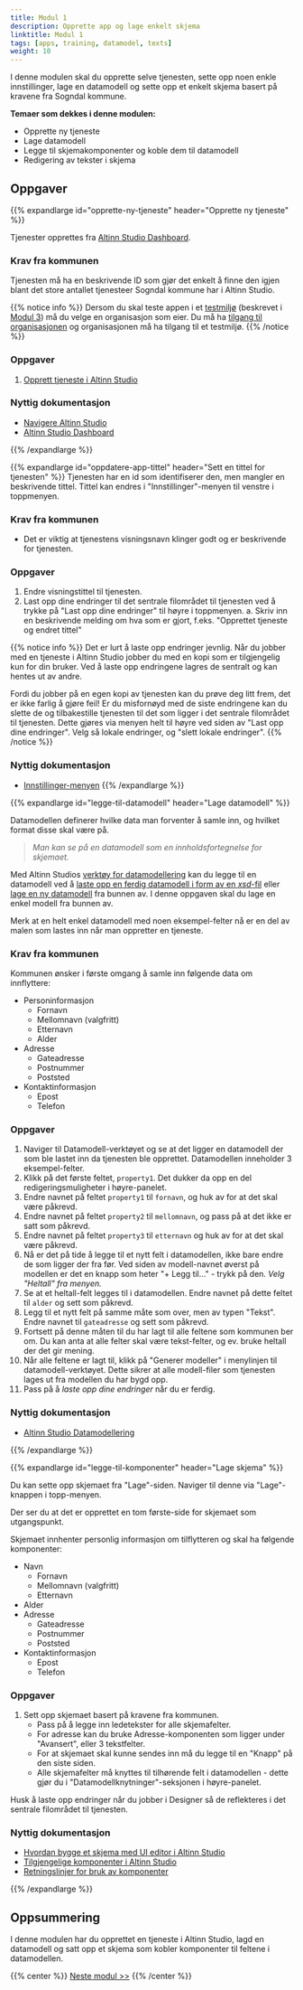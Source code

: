 ```yaml
---
title: Modul 1
description: Opprette app og lage enkelt skjema
linktitle: Modul 1
tags: [apps, training, datamodel, texts]
weight: 10
---
```


I denne modulen skal du opprette selve tjenesten, sette opp noen enkle innstillinger, lage en datamodell og sette 
opp et enkelt skjema basert på kravene fra Sogndal kommune.

**Temaer som dekkes i denne modulen:**

- Opprette ny tjeneste
- Lage datamodell
- Legge til skjemakomponenter og koble dem til datamodell
- Redigering av tekster i skjema

## Oppgaver

{{% expandlarge id="opprette-ny-tjeneste" header="Opprette ny tjeneste" %}}

Tjenester opprettes fra [Altinn Studio Dashboard](/nb/app/getting-started/navigation/dashboard/).

### Krav fra kommunen

Tjenesten må ha en beskrivende ID som gjør det enkelt å finne den igjen blant det store antallet
tjenesteer Sogndal kommune har i Altinn Studio.

{{% notice info %}}
Dersom du skal teste appen i et [testmiljø](/nb/app/testing/deploy/) (beskrevet i [Modul 3](/nb/app/app-dev-course/modul3/)) må du velge en organisasjon som eier.
Du må ha [tilgang til organisasjonen](/nb/app/getting-started/create-user/#bli-del-av-en-organisasjon) og organisasjonen må ha tilgang til et testmiljø.
 {{% /notice %}}

### Oppgaver

1. [Opprett tjeneste i Altinn Studio](/nb/app/getting-started/create-app/)

### Nyttig dokumentasjon

- [Navigere Altinn Studio](/nb/app/getting-started/navigation)
- [Altinn Studio Dashboard](/nb/app/getting-started/navigation/dashboard/)

{{% /expandlarge %}}

{{% expandlarge id="oppdatere-app-tittel" header="Sett en tittel for tjenesten" %}}
Tjenesten har en id som identifiserer den, men mangler en beskrivende tittel. 
Tittel kan endres i "Innstillinger"-menyen til venstre i toppmenyen.

### Krav fra kommunen
- Det er viktig at tjenestens visningsnavn klinger godt og er beskrivende for tjenesten.

### Oppgaver

1. Endre visningstittel til tjenesten.
2. Last opp dine endringer til det sentrale filområdet til tjenesten ved å trykke på "Last opp 
dine endringer" til høyre i toppmenyen.
  a. Skriv inn en beskrivende melding om hva som er gjort, f.eks. "Opprettet tjeneste og endret tittel"

{{% notice info %}}
Det er lurt å laste opp endringer jevnlig. Når du jobber med en tjeneste i Altinn Studio jobber du med
en kopi som er tilgjengelig kun for din bruker. Ved å laste opp endringene lagres de sentralt og kan hentes
ut av andre.

Fordi du jobber på en egen kopi av tjenesten kan du prøve deg litt frem, det er ikke farlig å gjøre feil! 
Er du misfornøyd med de siste endringene kan du slette de og tilbakestille tjenesten til det som ligger i det
sentrale filområdet til tjenesten. Dette gjøres via menyen helt til høyre ved siden av 
"Last opp dine endringer". Velg så lokale endringer, og "slett lokale endringer".
{{% /notice %}}
 
### Nyttig dokumentasjon

- [Innstillinger-menyen](/nb/app/getting-started/create-app/settings/#om-applikasjonen)
{{% /expandlarge %}}

{{% expandlarge id="legge-til-datamodell" header="Lage datamodell" %}}

Datamodellen definerer hvilke data man forventer å samle inn, og hvilket format disse skal være på. 
> _Man kan se på en datamodell som en innholdsfortegnelse for skjemaet._

Med Altinn Studios [verktøy for datamodellering](/nb/app/development/data/data-modeling/)
 kan du legge til en datamodell ved å [laste opp en ferdig datamodell i form av en _xsd_-fil](/nb/app/development/data/data-modeling/#laste-opp-og-vise-datamodell)
  eller [lage en ny datamodell](/nb/app/development/data/data-modeling/#lage-ny-datamodell) fra bunnen av.
I denne oppgaven skal du lage en enkel modell fra bunnen av.

Merk at en helt enkel datamodell med noen eksempel-felter nå er en del av malen som lastes inn når 
man oppretter en tjeneste.

### Krav fra kommunen

Kommunen ønsker i første omgang å samle inn følgende data om innflyttere:
- Personinformasjon
  - Fornavn
  - Mellomnavn (valgfritt)
  - Etternavn
  - Alder
- Adresse
  - Gateadresse
  - Postnummer
  - Poststed
- Kontaktinformasjon
  - Epost
  - Telefon

### Oppgaver

1. Naviger til Datamodell-verktøyet og se at det ligger en datamodell der som ble lastet inn da tjenesten
ble opprettet. Datamodellen inneholder 3 eksempel-felter.
2. Klikk på det første feltet, `property1`. Det dukker da opp en del redigeringsmuligheter i høyre-panelet.
3. Endre navnet på feltet `property1` til `fornavn`, og huk av for at det skal være påkrevd.
4. Endre navnet på feltet `property2` til `mellomnavn`, og pass på at det ikke er satt som påkrevd.
5. Endre navnet på feltet `property3` til `etternavn` og huk av for at det skal være påkrevd.
6. Nå er det på tide å legge til et nytt felt i datamodellen, ikke bare endre de som ligger der fra før. 
Ved siden av modell-navnet øverst på modellen er det en knapp som heter "+ Legg til..." - trykk på den.
_Velg "Heltall" fra menyen._
1. Se at et heltall-felt legges til i datamodellen. Endre navnet på dette feltet til `alder` og sett som påkrevd.
2. Legg til et nytt felt på samme måte som over, men av typen "Tekst". Endre navnet til `gateadresse` og sett som påkrevd.
3. Fortsett på denne måten til du har lagt til alle feltene som kommunen ber om. Du kan anta at alle felter skal være 
tekst-felter, og ev. bruke heltall der det gir mening. 
1.  Når alle feltene er lagt til, klikk på "Generer modeller" i menylinjen til datamodell-verktøyet.
  Dette sikrer at alle modell-filer som tjenesten lages ut fra modellen du har bygd opp.
1.  Pass på å _laste opp dine endringer_ når du er ferdig. 

### Nyttig dokumentasjon

- [Altinn Studio Datamodellering](/nb/app/getting-started/create-app/datamodel)

{{% /expandlarge %}}

{{% expandlarge id="legge-til-komponenter" header="Lage skjema" %}}

Du kan sette opp skjemaet fra "Lage"-siden. Naviger til denne via "Lage"-knappen i topp-menyen.

Der ser du at det er opprettet en tom første-side for skjemaet som utgangspunkt.

Skjemaet innhenter personlig informasjon om tilflytteren og skal ha følgende komponenter:
- Navn
  - Fornavn
  - Mellomnavn (valgfritt)
  - Etternavn
- Alder
- Adresse
  - Gateadresse
  - Postnummer
  - Poststed
- Kontaktinformasjon
  - Epost
  - Telefon

### Oppgaver

1. Sett opp skjemaet basert på kravene fra kommunen.
   - Pass på å legge inn ledetekster for alle skjemafelter.
   - For adresse kan du bruke Adresse-komponenten som ligger under "Avansert", eller 3 tekstfelter.
   - For at skjemaet skal kunne sendes inn må du legge til en "Knapp" på den siste siden.
   - Alle skjemafelter må knyttes til tilhørende felt i datamodellen - dette gjør du i "Datamodellknytninger"-seksjonen
      i høyre-panelet.

Husk å laste opp endringer når du jobber i Designer så de reflekteres i det sentrale filområdet til tjenesten.

### Nyttig dokumentasjon

- [Hvordan bygge et skjema med UI editor i Altinn Studio](/nb/app/getting-started/)
- [Tilgjengelige komponenter i Altinn Studio](/altinn-studio/designer/build-app/ui-designer/components/)
- [Retningslinjer for bruk av komponenter](/nb/app/guides/design/guidelines/components/)

{{% /expandlarge %}}

## Oppsummering

I denne modulen har du opprettet en tjeneste i Altinn Studio,
lagd en datamodell og satt opp et skjema som kobler komponenter til feltene i datamodellen.

{{% center %}}
[Neste modul >>](../modul2/)
{{% /center %}}
